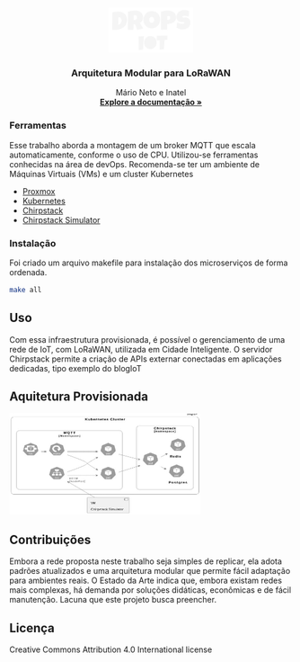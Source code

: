 <!-- PROJECT LOGO -->
<br />
<p align="center">
  <a href="http://dropsiot.com.br/">
    <img src="drops.png" alt="Logo" width="150" height="80">
  </a>

  <h3 align="center">Arquitetura Modular para LoRaWAN</h3>

  <p align="center">
    Mário Neto e Inatel
    <br />
    <a href="https://blogiot.com.br"><strong>Explore a documentação »</strong></a>
    <br />
  </p>
</p>

<!-- ABOUT THE PROJECT -->
### Ferramentas
Esse trabalho aborda a montagem de um broker MQTT que escala automaticamente, conforme o uso de CPU. Utilizou-se ferramentas conhecidas na área de devOps. Recomenda-se ter um ambiente de Máquinas Virtuais (VMs) e um cluster Kubernetes

* [Proxmox](https://www.proxmox.com)
* [Kubernetes](https://kubernetes.io)
* [Chirpstack](https://www.chirpstack.io)
* [Chirpstack Simulator](https://github.com/brocaar/chirpstack-simulator)


### Instalação

Foi criado um arquivo makefile para instalação dos microserviços de forma ordenada.
```sh
make all
```

<!-- USAGE EXAMPLES -->
## Uso

Com essa infraestrutura provisionada, é possível o gerenciamento de uma rede de IoT, com LoRaWAN, utilizada em Cidade Inteligente. O servidor Chirpstack permite a criação de APIs externar conectadas em aplicações dedicadas, tipo exemplo do blogIoT


<!-- ARQUITETURA -->
## Aquitetura Provisionada

<img src="arquitetura.jpeg" alt="Logo" width="340" height="180">

<!-- CONTRIBUTING -->
## Contribuições

Embora a rede proposta neste trabalho seja simples de replicar, ela adota padrões atualizados e uma arquitetura modular que permite fácil adaptação para ambientes reais. O Estado da Arte indica que, embora existam redes mais complexas, há demanda por soluções didáticas, econômicas e de fácil manutenção. Lacuna que este projeto busca preencher.


<!-- LICENSE -->
## Licença

 Creative Commons Attribution 4.0 International license